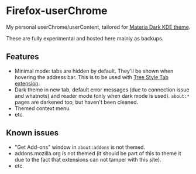 # Firefox-userChrome

My personal userChrome/userContent, tailored for [Materia Dark KDE theme](https://github.com/PapirusDevelopmentTeam/materia-kde).

These are fully experimental and hosted here mainly as backups.

## Features

* Minimal mode: tabs are hidden by default. They'll be shown when hovering the address bar. This is to be used with [Tree Style Tab extension](https://addons.mozilla.org/en-US/firefox/addon/tree-style-tab/).
* Dark theme in new tab, default error messages (due to connection issue and whatnots) and reader mode (only when dark mode is used). `about:*` pages are darkened too, but haven't been cleaned.
* Themed context menu.
* etc.

## Known issues

* "Get Add-ons" window in `about:addons` is not themed.
* addons.mozilla.org is not themed (it should be part of this to theme it due to the fact that extensions can not tamper with this site).
* etc.
